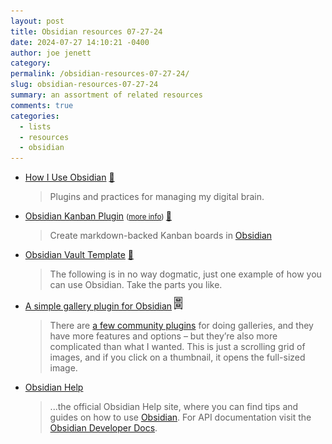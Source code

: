 ```yaml
---
layout: post
title: Obsidian resources 07-27-24
date: 2024-07-27 14:10:21 -0400
author: joe jenett
category: 
permalink: /obsidian-resources-07-27-24/
slug: obsidian-resources-07-27-24
summary: an assortment of related resources
comments: true
categories:
  - lists
  - resources
  - obsidian
---
```

<ul class="links">
	<li><a title="How I Use Obsidian – Matt Stein" href="https://mattstein.com/thoughts/how-i-use-obsidian/">How I Use Obsidian</a> <a title="source" href="https://pinboard.in/u:zero1infinity">📌</a><blockquote><p>Plugins and practices for managing my digital brain.</p></blockquote></li>
	<li><a title="GitHub - mgmeyers/obsidian-kanban" href="https://github.com/mgmeyers/obsidian-kanban">Obsidian Kanban Plugin</a> <small>(<a href="https://publish.obsidian.md/kanban/Obsidian+Kanban+Plugin">more info</a>) </small><a title="source" href="https://pinboard.in/u:wibblefarmer">📌</a><blockquote><p>Create markdown-backed Kanban boards in <a href="https://obsidian.md/" rel="nofollow">Obsidian</a></p></blockquote></li>
	<li><a title="Obsidian Vault Template — Steph Ango" href="https://stephango.com/vault">Obsidian Vault Template</a> <a title="source" href="https://pinboard.in/u:raygrasso">📌</a><blockquote><p>The following is in no way dogmatic, just one example of how you can use Obsidian. Take the parts you like.</p></blockquote></li>
	<li><a title="A simple gallery plugin for Obsidian – alexwlchan" href="https://alexwlchan.net/2022/obsidian-plugin/">A simple gallery plugin for Obsidian</a> <a title="from the archives" href="https://dwt-archives.joejenett.com/list-obsidian-resources-2/"><img src="/images/select.png" height="20" alt="" style="margin-top:-3px;;"></a><blockquote><p>There are <a href="https://obsidian.md/plugins?search=gallery">a few community plugins</a> for doing galleries, and they have more features and options – but they’re also more complicated than what I wanted. This is just a scrolling grid of images, and if you click on a thumbnail, it opens the full-sized image.</p></blockquote></li>
	<li><a title="Obsidian Help" href="https://help.obsidian.md/Home">Obsidian Help</a><blockquote><p>...the official Obsidian Help site, where you can find tips and guides on how to use <a title="obsidian.md" href="https://obsidian.md">Obsidian</a>. For API documentation visit the <a title="docs.obsidian.md" href="https://docs.obsidian.md/">Obsidian Developer Docs</a>.</p></blockquote></li>
</ul>
<a href="https://brid.gy/publish/mastodon"></a>